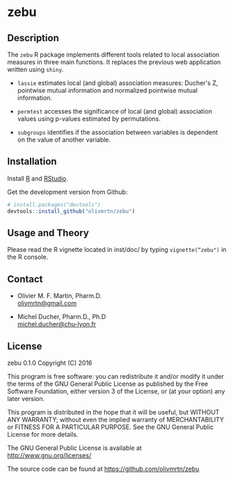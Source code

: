# zebu

## Description

The `zebu` R package implements different tools related to local association measures in three main functions. It replaces the previous web application written using `shiny`.

- `lassie` estimates local (and global) association measures: Ducher's Z, pointwise mutual information and normalized pointwise mutual information.

- `permtest` accesses the significance of local (and global) association values using  p-values estimated by permutations.

- `subgroups` identifies if the association between variables is dependent on the value of another variable.

## Installation

Install [R](https://www.r-project.org/) and [RStudio](https://www.rstudio.com/).

Get the development version from Github:

```R
# install.packages("devtools")
devtools::install_github("olivmrtn/zebu")
```

## Usage and Theory

Please read the R vignette located in inst/doc/ by typing `vignette(“zebu")` in the R console.

## Contact

* Olivier M. F. Martin, Pharm.D.  
[olivmrtn@gmail.com](mailto:olivmrtn@gmail.com)

* Michel Ducher, Pharm.D., Ph.D  
[michel.ducher@chu-lyon.fr](mailto:michel.ducher@chu-lyon.fr)

## License

zebu 0.1.0
Copyright (C) 2016

This program is free software: you can redistribute it and/or modify it under the terms of the GNU General Public License as published by the Free Software Foundation, either version 3 of the License, or (at your option) any later version.

This program is distributed in the hope that it will be useful, but WITHOUT ANY WARRANTY; without even the implied warranty of MERCHANTABILITY or FITNESS FOR A PARTICULAR PURPOSE. See the GNU General Public License for more details.

The GNU General Public License is available at http://www.gnu.org/licenses/

The source code can be found at https://github.com/olivmrtn/zebu
